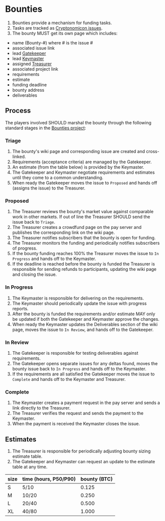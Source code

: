 # Bounties

1. Bounties provide a mechanism for funding tasks. 
1. Tasks are tracked as [Cryptonomicon issues](https://github.com/cryptotechguru/Cryptonomicon/issues).
1. The bounty MUST get its own page which includes:
* name (Bounty-#) where # is the issue #
* associated issue link
* lead [Gatekeeper](/Cryptonomicon/Roles/Gatekeeper)
* lead [Keymaster](/Cryptonomicon/Roles/Keymaster)
* assigned [Treasurer](/Cryptonomicon/Roles/Treasurer)
* associated project link
* requirements
* estimate
* funding deadline
* bounty address 
* deliverables

## Process

The players involved SHOULD marshal the bounty through the following standard stages in the [Bounties project](https://github.com/cryptotechguru/Cryptonomicon/projects/2):

### Triage

1. The bounty's wiki page and corresponding issue are created and cross-linked.
1. Requirements (acceptance criteria) are managed by the Gatekeeper.
1. An estimate (from the table below) is provided by the Keymaster.
1. The Gatekeeper and Keymaster negotiate requirements and estimates until they come to a common understanding.
1. When ready the Gatekeeper moves the issue to `Proposed` and hands off (assigns the issue) to the Treasurer.

### Proposed

1. The Treasurer reviews the bounty's market value against comparable work in other markets. If out of line the Treasurer SHOULD send the issue back to `Triage`.
1. The Treasurer creates a crowdfund page on the pay server and publishes the corresponding link on the wiki page.
1. The Treasurer notifies subscribers that the bounty is open for funding.
1. The Treasurer monitors the funding and periodically notifies subscribers of progress.
1. If the bounty funding reaches 100% the Treasurer moves the issue to `In Progress` and hands off to the Keymaster.
1. If the deadline is reached before the bounty is funded the Treasurer is responsible for sending refunds to participants, updating the wiki page and closing the issue.

### In Progress

1. The Keymaster is responsible for delivering on the requirements.
1. The Keymaster should periodically update the issue with progress reports.
1. After the bounty is funded the requirements and/or estimate MAY only be updated if both the Gatekeeper and Keymaster approve the changes.
1. When ready the Keymaster updates the Deliverables section of the wiki page, moves the issue to `In Review`, and hands off to the Gatekeeper.

### In Review

1. The Gatekeeper is responsible for testing deliverables against requirements.
1. The Gatekeeper opens separate issues for any deltas found, moves the bounty issue back to `In Progress` and hands off to the Keymaster.
1. If the requirements are all satisfied the Gatekeeper moves the issue to `Complete` and hands off to the Keymaster and Treasurer.

### Complete

1. The Keymaster creates a payment request in the pay server and sends a link directly to the Treasurer.
1. The Treasurer verifies the request and sends the payment to the Keymaster.
1. When the payment is received the Keymaster closes the issue.

## Estimates

1. The Treasurer is responsible for periodically adjusting bounty sizing estimate table.
1. The Gatekeeper and Keymaster can request an update to the estimate table at any time.

| size | time (hours, P50/P90) | bounty (BTC) | 
| ---- | ----- | ----- |
| S    |  5/10 | 0.125 |
| M    | 10/20 | 0.250 |
| L    | 20/40 | 0.500 |
| XL   | 40/80 | 1.000 | 
